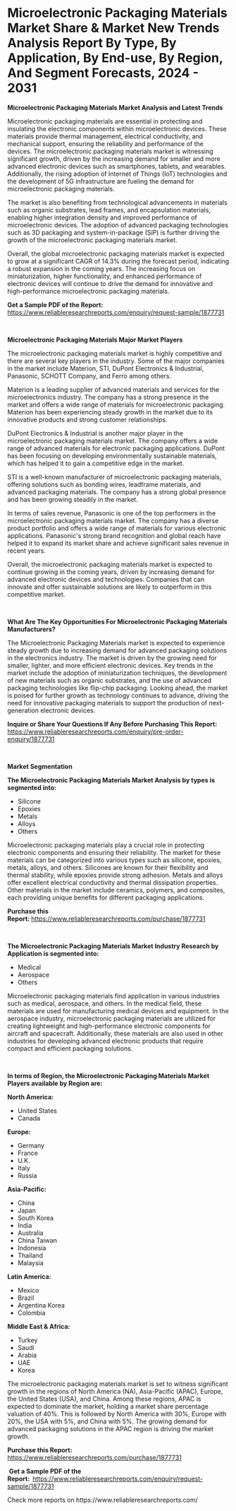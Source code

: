 <p><h1>Microelectronic Packaging Materials Market Share & Market New Trends Analysis Report By Type, By Application, By End-use, By Region, And Segment Forecasts, 2024 - 2031</h1></p><p><strong>Microelectronic Packaging Materials Market Analysis and Latest Trends</strong></p>
<p><p>Microelectronic packaging materials are essential in protecting and insulating the electronic components within microelectronic devices. These materials provide thermal management, electrical conductivity, and mechanical support, ensuring the reliability and performance of the devices. The microelectronic packaging materials market is witnessing significant growth, driven by the increasing demand for smaller and more advanced electronic devices such as smartphones, tablets, and wearables. Additionally, the rising adoption of Internet of Things (IoT) technologies and the development of 5G infrastructure are fueling the demand for microelectronic packaging materials.</p><p>The market is also benefiting from technological advancements in materials such as organic substrates, lead frames, and encapsulation materials, enabling higher integration density and improved performance of microelectronic devices. The adoption of advanced packaging technologies such as 3D packaging and system-in-package (SiP) is further driving the growth of the microelectronic packaging materials market.</p><p>Overall, the global microelectronic packaging materials market is expected to grow at a significant CAGR of 14.3% during the forecast period, indicating a robust expansion in the coming years. The increasing focus on miniaturization, higher functionality, and enhanced performance of electronic devices will continue to drive the demand for innovative and high-performance microelectronic packaging materials.</p></p>
<p><strong>Get a Sample PDF of the Report:&nbsp;</strong> <a href="https://www.reliableresearchreports.com/enquiry/request-sample/1877731">https://www.reliableresearchreports.com/enquiry/request-sample/1877731</a></p>
<p>&nbsp;</p>
<p><strong>Microelectronic Packaging Materials Major Market Players</strong></p>
<p><p>The microelectronic packaging materials market is highly competitive and there are several key players in the industry. Some of the major companies in the market include Materion, STI, DuPont Electronics & Industrial, Panasonic, SCHOTT Company, and Ferro among others.</p><p>Materion is a leading supplier of advanced materials and services for the microelectronics industry. The company has a strong presence in the market and offers a wide range of materials for microelectronic packaging. Materion has been experiencing steady growth in the market due to its innovative products and strong customer relationships.</p><p>DuPont Electronics & Industrial is another major player in the microelectronic packaging materials market. The company offers a wide range of advanced materials for electronic packaging applications. DuPont has been focusing on developing environmentally sustainable materials, which has helped it to gain a competitive edge in the market.</p><p>STI is a well-known manufacturer of microelectronic packaging materials, offering solutions such as bonding wires, leadframe materials, and advanced packaging materials. The company has a strong global presence and has been growing steadily in the market.</p><p>In terms of sales revenue, Panasonic is one of the top performers in the microelectronic packaging materials market. The company has a diverse product portfolio and offers a wide range of materials for various electronic applications. Panasonic's strong brand recognition and global reach have helped it to expand its market share and achieve significant sales revenue in recent years.</p><p>Overall, the microelectronic packaging materials market is expected to continue growing in the coming years, driven by increasing demand for advanced electronic devices and technologies. Companies that can innovate and offer sustainable solutions are likely to outperform in this competitive market.</p></p>
<p>&nbsp;</p>
<p><strong>What Are The Key Opportunities For Microelectronic Packaging Materials Manufacturers?</strong></p>
<p><p>The Microelectronic Packaging Materials market is expected to experience steady growth due to increasing demand for advanced packaging solutions in the electronics industry. The market is driven by the growing need for smaller, lighter, and more efficient electronic devices. Key trends in the market include the adoption of miniaturization techniques, the development of new materials such as organic substrates, and the use of advanced packaging technologies like flip-chip packaging. Looking ahead, the market is poised for further growth as technology continues to advance, driving the need for innovative packaging materials to support the production of next-generation electronic devices.</p></p>
<p><strong>Inquire or Share Your Questions If Any Before Purchasing This Report:</strong> <a href="https://www.reliableresearchreports.com/enquiry/pre-order-enquiry/1877731">https://www.reliableresearchreports.com/enquiry/pre-order-enquiry/1877731</a></p>
<p>&nbsp;</p>
<p><strong>Market Segmentation</strong></p>
<p><strong>The Microelectronic Packaging Materials Market Analysis by types is segmented into:</strong></p>
<p><ul><li>Silicone</li><li>Epoxies</li><li>Metals</li><li>Alloys</li><li>Others</li></ul></p>
<p><p>Microelectronic packaging materials play a crucial role in protecting electronic components and ensuring their reliability. The market for these materials can be categorized into various types such as silicone, epoxies, metals, alloys, and others. Silicones are known for their flexibility and thermal stability, while epoxies provide strong adhesion. Metals and alloys offer excellent electrical conductivity and thermal dissipation properties. Other materials in the market include ceramics, polymers, and composites, each providing unique benefits for different packaging applications.</p></p>
<p><strong>Purchase this Report:&nbsp;</strong><a href="https://www.reliableresearchreports.com/purchase/1877731">https://www.reliableresearchreports.com/purchase/1877731</a></p>
<p>&nbsp;</p>
<p><strong>The Microelectronic Packaging Materials Market Industry Research by Application is segmented into:</strong></p>
<p><ul><li>Medical</li><li>Aerospace</li><li>Others</li></ul></p>
<p><p>Microelectronic packaging materials find application in various industries such as medical, aerospace, and others. In the medical field, these materials are used for manufacturing medical devices and equipment. In the aerospace industry, microelectronic packaging materials are utilized for creating lightweight and high-performance electronic components for aircraft and spacecraft. Additionally, these materials are also used in other industries for developing advanced electronic products that require compact and efficient packaging solutions.</p></p>
<p>&nbsp;</p>
<p><strong>In terms of Region, the Microelectronic Packaging Materials Market Players available by Region are:</strong></p>
<p>
    <p> <strong> North America: </strong>
        <ul>
            <li>United States</li>
            <li>Canada</li>
        </ul>
        </p> 
    <p> <strong> Europe: </strong>
        <ul>
            <li>Germany</li>
            <li>France</li>
            <li>U.K.</li>
            <li>Italy</li>
            <li>Russia</li>
        </ul>
        </p> 
    <p> <strong> Asia-Pacific: </strong>
        <ul>
            <li>China</li>
            <li>Japan</li>
            <li>South Korea</li>
            <li>India</li>
            <li>Australia</li>
            <li>China Taiwan</li>
            <li>Indonesia</li>
            <li>Thailand</li>
            <li>Malaysia</li>
        </ul>
        </p> 
    <p> <strong> Latin America: </strong>
        <ul>
            <li>Mexico</li>
            <li>Brazil</li>
            <li>Argentina Korea</li>
            <li>Colombia</li>
        </ul>
        </p> 
    <p> <strong> Middle East & Africa: </strong>
        <ul>
            <li>Turkey</li>
            <li>Saudi</li>
            <li>Arabia</li>
            <li>UAE</li>
            <li>Korea</li>
        </ul>
    </p>
    </p>
<p><p>The microelectronic packaging materials market is set to witness significant growth in the regions of North America (NA), Asia-Pacific (APAC), Europe, the United States (USA), and China. Among these regions, APAC is expected to dominate the market, holding a market share percentage valuation of 40%. This is followed by North America with 30%, Europe with 20%, the USA with 5%, and China with 5%. The growing demand for advanced packaging solutions in the APAC region is driving the market growth.</p></p>
<p><strong>Purchase this Report: </strong><a href="https://www.reliableresearchreports.com/purchase/1877731">https://www.reliableresearchreports.com/purchase/1877731</a></p>
<p>&nbsp;<strong>Get a Sample PDF of the Report:&nbsp;&nbsp;</strong><a href="https://www.reliableresearchreports.com/enquiry/request-sample/1877731">https://www.reliableresearchreports.com/enquiry/request-sample/1877731</a></p>
<p><strong></strong></p>
<p>Check more reports on https://www.reliableresearchreports.com/</p>